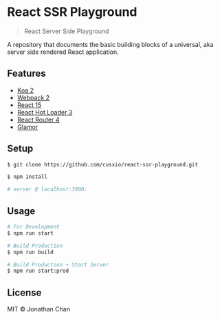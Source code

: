 # React SSR Playground

> React Server Side Playground

A repository that documents the basic building blocks of a universal, aka server side rendered React application.

## Features

- [Koa 2](https://github.com/koajs/koa/tree/v2.x)
- [Webpack 2](https://webpack.js.org/)
- [React 15](https://facebook.github.io/react/)
- [React Hot Loader 3](https://github.com/gaearon/react-hot-loader/tree/next)
- [React Router 4](https://github.com/ReactTraining/react-router/tree/v4)
- [Glamor](https://github.com/threepointone/glamor)

## Setup

```bash
$ git clone https://github.com/cusxio/react-ssr-playground.git

$ npm install

# server @ localhost:3000;
```

## Usage

```bash
# For Development
$ npm run start

# Build Production
$ npm run build

# Build Production + Start Server
$ npm run start:prod
```

## License

MIT © Jonathan Chan
